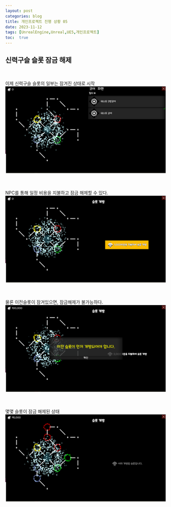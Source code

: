 ```yaml
---
layout: post
categories: blog
title: 개인프로젝트 진행 상황 05
date: 2023-11-12
tags: [UnrealEngine,Unreal,UE5,개인프로젝트]
toc:  true
---
```


## 신력구슬 슬롯 잠금 해제
<br>

이제 신력구슬 슬롯의 일부는 잠겨진 상태로 시작   
![ex_screenshot](/assets/images/unreal/myProject/23.11.12/Locked.png)
<br>
<br>
<br>
   
NPC를 통해 일정 비용을 지불하고 잠금 해제할 수 있다.   
![ex_screenshot](/assets/images/unreal/myProject/23.11.12/UnlockMenu.png)
<br>
<br>
<br>
   
물론 이전슬롯이 잠겨있으면, 잠금해제가 불가능하다.   
![ex_screenshot](/assets/images/unreal/myProject/23.11.12/UnlockError.png)
<br>
<br>
<br>
   
몇몇 슬롯이 잠금 해제된 상태   
![ex_screenshot](/assets/images/unreal/myProject/23.11.12/Unlocked.png)
